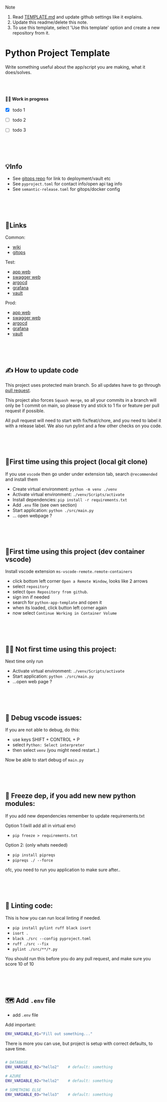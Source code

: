 > [!NOTE]
> 1. Read [TEMPLATE.md](https://github.com/Aibel365/python-app-template/blob/main/TEMPLATE.md) and update github settings like it explains.
> 2. Update this readme/delete this note.
> 3. To use this template, select 'Use this template' option and create a new repository from it.


# Python Project Template

Write something useful about the app/script you are making, what it does/solves.

<br/><br/>

#### 🧑‍🏭 Work in progress
* [x] todo 1
* [ ] todo 2
* [ ] todo 3


<br/><br/><br/>

## 💡Info

* See [gitops repo](https://github.com/Aibel365/ue-something-gitops) for link to deployment/vault etc
* See `pyproject.toml` for contact info/open api tag info
* See `semantic-release.toml` for gitops/docker config


<br/><br/><br/>

## 🔗Links

Common:
* [wiki](https://github.com)
* [gitops](https://github.com)

Test:
* [app web](https://github.com)
* [swagger web](https://github.com)
* [argocd](https://github.com)
* [grafana](https://github.com)
* [vault](https://github.com)

Prod:
* [app web](https://github.com)
* [swagger web](https://github.com)
* [argocd](https://github.com)
* [grafana](https://github.com)
* [vault](https://github.com)



<br/><br/><br/>

## ✍️ How to update code

This project uses protected main branch. So all updates have to go through [pull request](https://www.youtube.com/watch?v=8lGpZkjnkt4).

This project also forces `Squash merge`, so all your commits in a branch will only be 1 commit on main, so please try and stick to 1 fix or feature per pull request if possible.

All pull request will need to start with fix/feat/chore, and you need to label it with a release label. We also run pylint and a few other checks on you code.

<br/><br/><br/>

## 👶First time using this project (local git clone)

If you use `vscode` then go under under extension tab, search `@recommended` and install them

- Create virtual environment: `python -m venv ./venv`
- Activate virtual environment: `./venv/Scripts/activate`
- Install dependencies: `pip install -r requirements.txt`
- Add `.env` file (see own section)
- Start application: `python ./src/main.py`
- ... open webpage ?

<br/><br/><br/>

## 👶First time using this project (dev container vscode)

Install vscode extension `ms-vscode-remote.remote-containers`

* click bottom left corner `Open a Remote Window`, looks like 2 arrows
* select `repository`
* select `Open Repository from github`.
* sign inn if needed
* search for `python-app-template` and open it
* when its loaded, click button left corner again
* now select `Continue Working in Container Volume`

<br/><br/><br/>

## 👴🏻 Not first time using this project:

Next time only run 
- Activate virtual environment: `./venv/Scripts/activate`
- Start application: `python ./src/main.py`
- ...open web page ? 

<br/><br/><br/>

## 🐛 Debug vscode issues:

If you are not able to debug, do this:
* use keys SHIFT + CONTROL + P
* select `Python: Select interpreter`
* then select `venv` (you might need restart..)

Now be able to start debug of `main.py`



<br/><br/><br/>

## 🧊 Freeze dep, if you add new new python modules:

If you add new dependencies remember to update requirements.txt

Option 1:(will add all in virtual env)
- `pip freeze > requirements.txt`

Option 2: (only whats needed)
- `pip install pipreqs`
- `pipreqs ./ --force`


ofc, you need to run you application to make sure after..


<br/><br/><br/>

## 🔬 Linting code:

This is how you can run local linting if needed.
- `pip install pylint ruff black isort`
- `isort .`
- `black ./src --config pyproject.toml`
- `ruff ./src --fix`
- `pylint ./src/**/*.py`

You should run this before you do any pull request, and make sure you score 10 of 10

<br/><br/><br/>

## 🗺️ Add `.env` file

- add `.env` file

Add important:

```bash
ENV_VARIABLE_01="Fill out something..."
```

There is more you can use, but project is setup with correct defaults, to save time.

```bash

# DATABASE
ENV_VARIABLE_02="hello2"    # default: something

# AZURE
ENV_VARIABLE_02="hello2"    # default: something

# SOMETHING ELSE
ENV_VARIABLE_03="hello3"    # default: something
```
